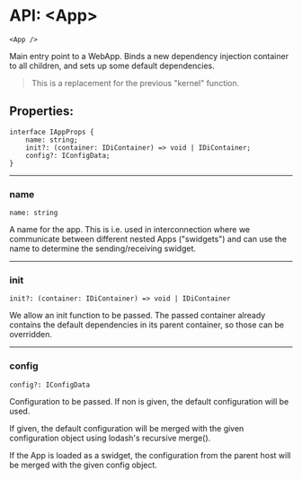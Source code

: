 # API: \<App>

 ```tsx
 <App />
 ```

Main entry point to a WebApp. Binds a new dependency injection container to all children, and sets up some default dependencies.
 
> This is a replacement for the previous "kernel" function.

## Properties:

```tsx
interface IAppProps {
    name: string;
    init?: (container: IDiContainer) => void | IDiContainer;
    config?: IConfigData;
}
```
___
### name

```tsx
name: string
```

A name for the app. This is i.e. used in interconnection where we communicate between different nested Apps ("swidgets") and can use the name to determine the sending/receiving swidget.
___
### init

```tsx
init?: (container: IDiContainer) => void | IDiContainer
```

We allow an init function to be passed. The passed container already contains the default dependencies in its parent container, so those can be overridden.
___
### config

```tsx
config?: IConfigData
```

Configuration to be passed. If non is given, the default configuration will be used.

If given, the default configuration will be merged with the given configuration object using lodash's recursive merge(). 

If the App is loaded as a swidget, the configuration from the parent host will be merged with the given config object.

